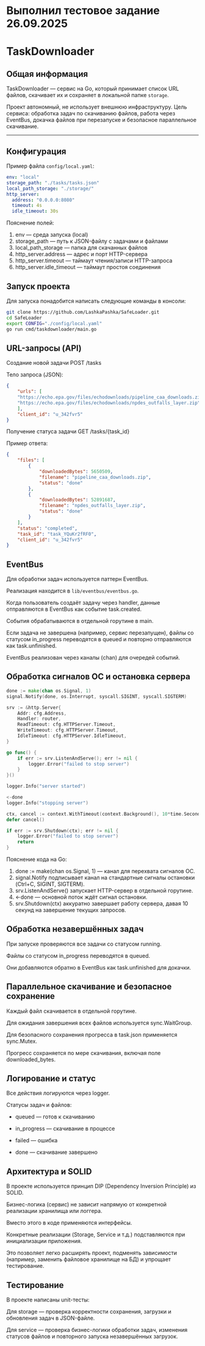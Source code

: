 # Выполнил тестовое задание 26.09.2025

# TaskDownloader

## Общая информация

TaskDownloader — сервис на Go, который принимает список URL файлов, скачивает их и сохраняет в локальной папке `storage`.

Проект автономный, не использует внешнюю инфраструктуру. Цель сервиса: обработка задач по скачиванию файлов, работа через EventBus, докачка файлов при перезапуске и безопасное параллельное скачивание.

---

## Конфигурация

Пример файла `config/local.yaml`:

```yaml
env: "local"
storage_path: "./tasks/tasks.json"
local_path_storage: "./storage/"
http_server:
  address: "0.0.0.0:8080"
  timeout: 4s
  idle_timeout: 30s
```
Пояснение полей:
 1. env — среда запуска (local)
 2. storage_path — путь к JSON-файлу с задачами и файлами
 3. local_path_storage — папка для скачанных файлов
 4. http_server.address — адрес и порт HTTP-сервера
 5. http_server.timeout — таймаут чтения/записи HTTP-запроса
 6. http_server.idle_timeout — таймаут простоя соединения

## Запуск проекта

Для запуска понадобится написать следующие команды в консоли:
```bash
git clone https://github.com/LashkaPashka/SafeLoader.git
cd SafeLoader
export CONFIG="./config/local.yaml"
go run cmd/taskdownloader/main.go
```

## URL-запросы (API)

Создание новой задачи
POST /tasks

Тело запроса (JSON):
```json
{
	"urls": [
    "https://echo.epa.gov/files/echodownloads/pipeline_caa_downloads.zip",
    "https://echo.epa.gov/files/echodownloads/npdes_outfalls_layer.zip"
	],
	"client_id": "u_342fvr5"
}
```

Получение статуса задачи
GET /tasks/{task_id}

Пример ответа:
```json
{
	"files": [
		{
			"downloadedBytes": 5650509,
			"filename": "pipeline_caa_downloads.zip",
			"status": "done"
		},
		{
			"downloadedBytes": 52891687,
			"filename": "npdes_outfalls_layer.zip",
			"status": "done"
		}
	],
	"status": "completed",
	"task_id": "task_YQuKr2fRF0",
	"client_id": "u_342fvr5"
}
```

## EventBus

Для обработки задач используется паттерн EventBus.

Реализация находится в `lib/eventbus/eventbus.go`.

Когда пользователь создаёт задачу через handler, данные отправляются в EventBus как событие task.created.

События обрабатываются в отдельной горутине в main.

Если задача не завершена (например, сервис перезапущен), файлы со статусом in_progress переводятся в queued и повторно отправляются как task.unfinished.

EventBus реализован через каналы (chan) для очередей событий.


## Обработка сигналов ОС и остановка сервера
```go
done := make(chan os.Signal, 1)
signal.Notify(done, os.Interrupt, syscall.SIGINT, syscall.SIGTERM)

srv := &http.Server{
    Addr: cfg.Address,
    Handler: router,
    ReadTimeout: cfg.HTTPServer.Timeout,
    WriteTimeout: cfg.HTTPServer.Timeout,
    IdleTimeout: cfg.HTTPServer.IdleTimeout,
}

go func() {
    if err := srv.ListenAndServe(); err != nil {
        logger.Error("failed to stop server")
    }
}()

logger.Info("server started")

<-done
logger.Info("stopping server")

ctx, cancel := context.WithTimeout(context.Background(), 10*time.Second)
defer cancel()

if err := srv.Shutdown(ctx); err != nil {
    logger.Error("failed to stop server")
    return
}
```
Пояснение кода на Go:
  1. done := make(chan os.Signal, 1) — канал для перехвата сигналов ОС.
  2. signal.Notify подписывает канал на стандартные сигналы остановки (Ctrl+C, SIGINT, SIGTERM).
  3. srv.ListenAndServe() запускает HTTP-сервер в отдельной горутине.
  4. <-done — основной поток ждёт сигнал остановки.
  5. srv.Shutdown(ctx) аккуратно завершает работу сервера, давая 10 секунд на завершение текущих запросов.



## Обработка незавершённых задач

При запуске проверяются все задачи со статусом running.

Файлы со статусом in_progress переводятся в queued.

Они добавляются обратно в EventBus как task.unfinished для докачки.

## Параллельное скачивание и безопасное сохранение

Каждый файл скачивается в отдельной горутине.

Для ожидания завершения всех файлов используется sync.WaitGroup.

Для безопасного сохранения прогресса в task.json применяется sync.Mutex.

Прогресс сохраняется по мере скачивания, включая поле downloaded_bytes.

## Логирование и статус

Все действия логируются через logger.

Статусы задач и файлов:

- queued — готов к скачиванию

- in_progress — скачивание в процессе

- failed — ошибка

- done — скачивание завершено

## Архитектура и SOLID

В проекте используется принцип DIP (Dependency Inversion Principle) из SOLID.

Бизнес-логика (сервис) не зависит напрямую от конкретной реализации хранилища или логгера.

Вместо этого в коде применяются интерфейсы.

Конкретные реализации (Storage, Service и т.д.) подставляются при инициализации приложения.

Это позволяет легко расширять проект, подменять зависимости (например, заменить файловое хранилище на БД) и упрощает тестирование.

## Тестирование

В проекте написаны unit-тесты:

Для storage — проверка корректности сохранения, загрузки и обновления задач в JSON-файле.

Для service — проверка бизнес-логики обработки задач, изменения статусов файлов и повторного запуска незавершённых загрузок.
